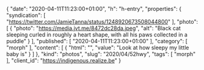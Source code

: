 {
  "date": "2020-04-11T11:23:00+01:00",
  "h": "h-entry",
  "properties": {
    "syndication": [
      "https://twitter.com/JamieTanna/status/1248920673508044800"
    ],
    "photo": [
      {
        "photo": "https://media.jvt.me/8472dc28da.jpeg",
        "alt": "Black cat sleeping curled in roughly a heart shape, with all his paws collected in a puddle"
      }
    ],
    "published": [
      "2020-04-11T11:23:00+01:00"
    ],
    "category": [
      "morph"
    ],
    "content": [
      {
        "html": "",
        "value": "Look at how sleepy my little baby is"
      }
    ]
  },
  "kind": "photos",
  "slug": "2020/04/52hwy",
  "tags": [
    "morph"
  ],
  "client_id": "https://indigenous.realize.be"
}
